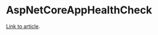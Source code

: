 # AspNetCoreAppHealthCheck

[Link to article](https://owldrivendevelopment.net/2019/05/06/asp-net-core-app-health-checks/).
